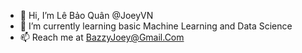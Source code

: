- 👋 Hi, I’m Lê Bảo Quân @JoeyVN 
- 🌱 I’m currently learning basic Machine Learning and Data Science
- 📫 Reach me at BazzyJoey@Gmail.Com

